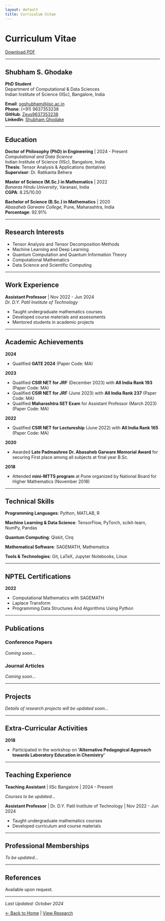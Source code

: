 ```yaml
---
layout: default
title: Curriculum Vitae
---
```


# Curriculum Vitae

[Download PDF](#)

---

## Shubham S. Ghodake

**PhD Student**  
Department of Computational & Data Sciences  
Indian Institute of Science (IISc), Bangalore, India

**Email**: sgshubham@iisc.ac.in  
**Phone**: (+91) 9637353238  
**GitHub**: [Zeus9637353238](https://github.com/Zeus9637353238)  
**LinkedIn**: [Shubham Ghodake](https://linkedin.com/in/shubham-ghodake-2b7a221b1)

---

## Education

**Doctor of Philosophy (PhD) in Engineering** | 2024 - Present  
*Computational and Data Science*  
Indian Institute of Science (IISc), Bangalore, India  
**Thesis**: Tensor Analysis & Applications (tentative)  
**Supervisor**: Dr. Ratikanta Behera

**Master of Science (M.Sc.) in Mathematics** | 2022  
*Banaras Hindu University*, Varanasi, India  
**CGPA**: 8.25/10.00

**Bachelor of Science (B.Sc.) in Mathematics** | 2020  
*Abasaheb Garware College*, Pune, Maharashtra, India  
**Percentage**: 92.91%

---

## Research Interests

- Tensor Analysis and Tensor Decomposition Methods
- Machine Learning and Deep Learning
- Quantum Computation and Quantum Information Theory
- Computational Mathematics
- Data Science and Scientific Computing

---

## Work Experience

**Assistant Professor** | Nov 2022 - Jun 2024  
*Dr. D.Y. Patil Institute of Technology*
- Taught undergraduate mathematics courses
- Developed course materials and assessments
- Mentored students in academic projects

---

## Academic Achievements

**2024**  
- Qualified **GATE 2024** (Paper Code: MA)

**2023**  
- Qualified **CSIR NET for JRF** (December 2023) with **All India Rank 193** (Paper Code: MA)
- Qualified **CSIR NET for JRF** (June 2023) with **All India Rank 237** (Paper Code: MA)
- Qualified **Maharashtra SET Exam** for Assistant Professor (March 2023) (Paper Code: MA)

**2022**  
- Qualified **CSIR NET for Lectureship** (June 2022) with **All India Rank 165** (Paper Code: MA)

**2020**  
- Awarded **Late Padmashree Dr. Abasaheb Garware Memorial Award** for securing First place among all subjects at final year B.Sc.

**2018**  
- Attended **mini-MTTS program** at Pune organized by National Board for Higher Mathematics (November 2018)

---

## Technical Skills

**Programming Languages**: Python, MATLAB, R

**Machine Learning & Data Science**: TensorFlow, PyTorch, scikit-learn, NumPy, Pandas

**Quantum Computing**: Qiskit, Cirq

**Mathematical Software**: SAGEMATH, Mathematica

**Tools & Technologies**: Git, LaTeX, Jupyter Notebooks, Linux

---

## NPTEL Certifications

**2022**
- Computational Mathematics with SAGEMATH
- Laplace Transform
- Programming Data Structures And Algorithms Using Python

---

## Publications

### Conference Papers

*Coming soon...*

### Journal Articles

*Coming soon...*

---

## Projects

*Details of research projects will be updated soon...*

---

## Extra-Curricular Activities

**2018**  
- Participated in the workshop on **'Alternative Pedagogical Approach towards Laboratory Education in Chemistry'**

---

## Teaching Experience

**Teaching Assistant** | IISc Bangalore | 2024 - Present

*Courses to be updated...*

**Assistant Professor** | Dr. D.Y. Patil Institute of Technology | Nov 2022 - Jun 2024
- Taught undergraduate mathematics courses
- Developed curriculum and course materials

---

## Professional Memberships

*To be updated...*

---

## References

Available upon request.

---

*Last Updated: October 2024*

[← Back to Home](index.md) | [View Research](research.md)
